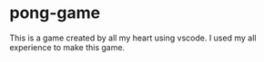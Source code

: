 # pong-game
This is a game created by all my heart using vscode. I used my all experience to make this game. 
